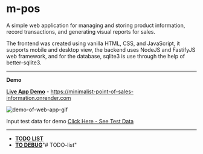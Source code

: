 # m-pos

A simple web application for managing and storing product information, record transactions, and generating visual reports for sales.

The frontend was created using vanilla HTML, CSS, and JavaScript, it supports mobile and desktop view, the backend uses NodeJS and FastifyJS web framework, and for the database, sqlite3 is use through the help of better-sqlite3.

-----

**Demo**

[**Live App Demo**](https://minimalist-point-of-sales-information.onrender.com) - https://minimalist-point-of-sales-information.onrender.com

![demo-of-web-app-gif](gui/img/m-pos-demo-video.gif)

Input test data for demo [Click Here - See Test Data](test-data.md)

------

- **[TODO LIST](todo.md)**
- **[TO DEBUG](debug.md)**"# TODO-list" 
